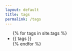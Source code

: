 ```yaml
---
layout: default
title: tags
permalink: /tags
---
```


<ul>
  {% for tags in site.tags %}
    <li>{{ tags }}</li>
  {% endfor %}
</ul>

